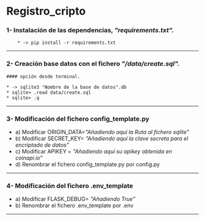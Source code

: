 # Registro_cripto

### 1- Instalación de las dependencias, _"requirements.txt"._
        * -> pip install -r requirements.txt
___        

### 2- Creación base datos con el fichero _"/data/create.sql"._
    #### opción desde terminal. 
    
    * -> sqlite3 "Nombre de la base de datos".db
    * sqlite> .read data/create.sql
    * sqlite> .q
___

### 3- Modificación del fichero config_template.py
   * a) Modificar ORIGIN_DATA=_"Añadiendo aquí  la Ruta al fichero sqlite"_
   * b) Modificar SECRET_KEY= _"Añadiendo aquí  la clave secreta para el encriptado de datos"_
   * c) Modificar APIKEY = _"Añadiendo aquí  su apikey obtenida en coinapi.io"_
   * d) Renombrar el fichero config_template.py por config.py
___

### 4- Modificación del fichero .env_template
  * a) Modificar FLASK_DEBUG= _"Añadiendo True"_
  * b) Renombrar el fichero .env_template por .env
___
